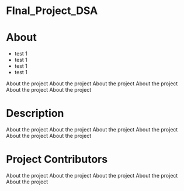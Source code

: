 # FInal_Project_DSA

# About
- test 1
- test 1
- test 1
- test 1

About the project About the project About the project About the project About the project About the project 

# Description

About the project About the project About the project About the project About the project About the project 

# Project Contributors

About the project About the project About the project About the project About the project 
